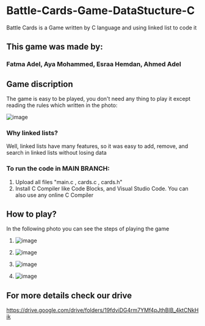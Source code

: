 # Battle-Cards-Game-DataStucture-C
Battle Cards is a Game written by C language and using linked list to code it

## This game was made by:
### Fatma Adel, Aya Mohammed, Esraa Hemdan, Ahmed Adel

## Game discription 
The game is easy to be played, you don't need any thing to play it except reading the rules which written in the photo:

![image](https://user-images.githubusercontent.com/68230239/166138392-3bec79de-24e7-42af-a239-f39121426c0b.png)

### Why linked lists?
Well, linked lists have many features, so it was easy to add, remove, and search in linked lists without losing data

### To run the code in MAIN BRANCH:
1) Upload all files "main.c , cards.c , cards.h"
2) Install C Compiler like Code Blocks, and Visual Studio Code. You can also use any online C Compiler


## How to play?
In the following photo you can see the steps of playing the game 

1) ![image](https://user-images.githubusercontent.com/68230239/166142620-6dd081bd-2d1b-4db2-a500-c2ecd89a2a7a.png)

2) ![image](https://user-images.githubusercontent.com/68230239/166160336-99054e8b-c412-4931-921c-8951c50bad9b.png)

3) ![image](https://user-images.githubusercontent.com/68230239/166160362-b8550f81-bde1-4631-84ca-a3c4077612d9.png)

4) ![image](https://user-images.githubusercontent.com/68230239/166160382-89a633c5-88d1-4264-9a8f-431b03186872.png)


## For more details check our drive
https://drive.google.com/drive/folders/19fdviDG4rm7YMf4pJthBlB_4ktCNkHik
